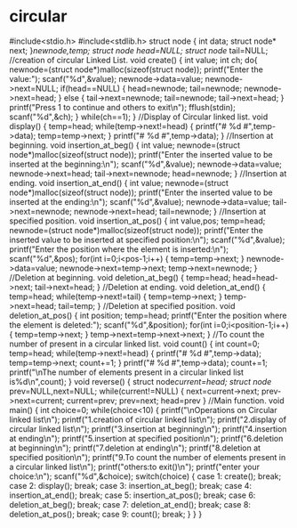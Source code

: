 # circular
#include<stdio.h>
#include<stdlib.h>
struct node
{
    int data;
    struct node* next;
}*newnode,*temp;
struct node* head=NULL;
struct node* tail=NULL;
//creation of circular Linked List.
void create()
{
    int value;
    int ch;
    do{
        newnode=(struct node*)malloc(sizeof(struct node));
        printf("Enter the value:");
        scanf("%d",&value);
        newnode->data=value;
        newnode->next=NULL;
        if(head==NULL)
        {
            head=newnode;
            tail=newnode;
            newnode->next=head;
        }
        else
        {
            tail->next=newnode;
            tail=newnode;
            tail->next=head;
        }
        printf("Press 1 to continue and others to exit\n");
        fflush(stdin);
        scanf("%d",&ch);
        }
        while(ch==1);
}
//Display of Circular linked list.
void display()
{
    temp=head;
    while(temp->next!=head)
    {
        printf("# %d #",temp->data);
        temp=temp->next;
    }
    printf("# %d #",temp->data);
}
//Insertion at beginning.
void insertion_at_beg()
{
    int value;
    newnode=(struct node*)malloc(sizeof(struct node));
    printf("Enter the inserted value to be inserted at the beginning:\n");
    scanf("%d",&value);
    newnode->data=value;
    newnode->next=head;
    tail->next=newnode;
    head=newnode;
}
//Insertion at ending.
void insertion_at_end()
{
    int value;
    newnode=(struct node*)malloc(sizeof(struct node));
    printf("Enter the inserted value to be inserted at the ending:\n");
    scanf("%d",&value);
    newnode->data=value;
    tail->next=newnode;
    newnode->next=head;
    tail=newnode;
}
//Insertion at specified position.
void insertion_at_pos()
{
    int value,pos;
    temp=head;
    newnode=(struct node*)malloc(sizeof(struct node));
    printf("Enter the inserted value to be inserted at specified position:\n");
    scanf("%d",&value);
    printf("Enter the position where the element is inserted:\n");
    scanf("%d",&pos);
    for(int i=0;i<pos-1;i++)
    {
        temp=temp->next;
    }
    newnode->data=value;
    newnode->next=temp->next;
    temp->next=newnode;
}
//Deletion at beginning.
void deletion_at_beg()
{
    temp=head;
    head=head->next;
    tail->next=head;
}
//Deletion at ending.
void deletion_at_end()
{
    temp=head;
    while(temp->next!=tail)
    {
        temp=temp->next;
    }
    temp->next=head;
    tail=temp;
}
//Deletion at specified position.
void deletion_at_pos()
{
    int position;
    temp=head;
    printf("Enter the position where the element is deleted:");
    scanf("%d",&position);
    for(int i=0;i<position-1;i++)
    {
        temp=temp->next;
    }
    temp->next=temp->next->next;
}
//To count the number of present in a circular linked list.
void count()
{
    int count=0;
    temp=head;
    while(temp->next!=head)
    {
        printf("# %d #",temp->data);
        temp=temp->next;
        count+=1;
    }
    printf("# %d #",temp->data);
    count+=1;
    printf("\nThe number of elements present in a circular linked list is%d\n",count);
}
void reverse()
{
struct node*current=head;
struct node* prev=NULL,next=NULL;
while(current!=NULL)
{
next=current->next;
prev->next=current;
current=prev;
prev=next;
head=prev
}
//Main function.
void main()
{
    int choice=0;
    while(choice<10)
    {
        printf("\nOperations on Circular linked list\n");
        printf("1.creation of circular linked list\n");
        printf("2.display of circular linked list\n");
        printf("3.insertion at beginning\n");
        printf("4.insertion at ending\n");
        printf("5.insertion at specified position\n");
        printf("6.deletion at beginning\n");
        printf("7.deletion at ending\n");
        printf("8.deletion at specified position\n");
        printf("9.To count the number of elements present in a circular linked list\n");
        printf("others:to exit()\n");
        printf("enter your choice:\n");
        scanf("%d",&choice);
        switch(choice)
        {
            case 1:
                    create();
                    break;
            case 2:
                    display();
                    break;
            case 3:
                    insertion_at_beg();
                    break;
            case 4:
                    insertion_at_end();
                    break;
            case 5:
                    insertion_at_pos();
                    break;
            case 6:
                    deletion_at_beg();
                    break;
            case 7:
                    deletion_at_end();
                    break;
            case 8:
                    deletion_at_pos();
                    break;
            case 9:
                    count();
                    break;
        }
    }
}
